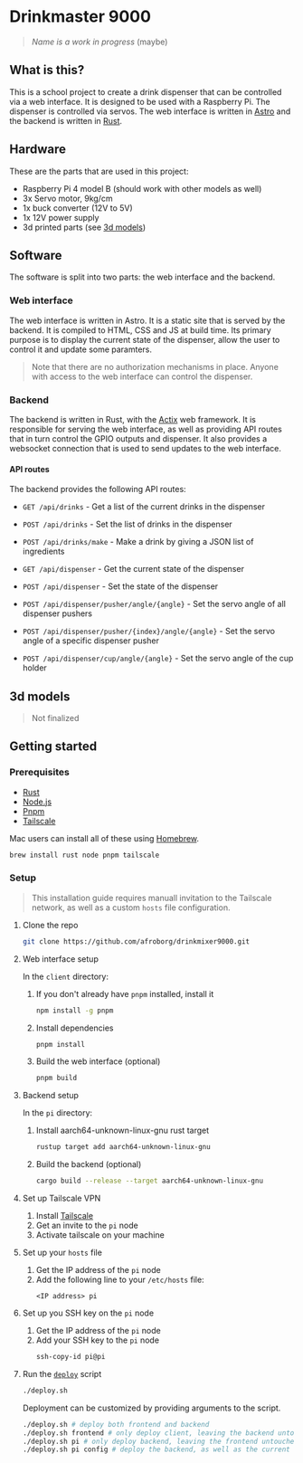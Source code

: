 # Drinkmaster 9000

> _Name is a work in progress_ (maybe)

## What is this?

This is a school project to create a drink dispenser that can be controlled via a web interface. It is designed to be used with a Raspberry Pi. The dispenser is controlled via servos. The web interface is written in [Astro](https://astro.build/) and the backend is written in [Rust](https://www.rust-lang.org/).

## Hardware
These are the parts that are used in this project:

- Raspberry Pi 4 model B (should work with other models as well)
- 3x Servo motor, 9kg/cm
- 1x buck converter (12V to 5V)
- 1x 12V power supply
- 3d printed parts (see [3d models](#3d-models))

## Software
The software is split into two parts: the web interface and the backend.

### Web interface

The web interface is written in Astro. It is a static site that is served by the backend. It is compiled to HTML, CSS and JS at build time. Its primary purpose is to display the current state of the dispenser, allow the user to control it and update some paramters.

> Note that there are no authorization mechanisms in place. Anyone with access to the web interface can control the dispenser.

### Backend

The backend is written in Rust, with the [Actix](https://actix.rs/) web framework. It is responsible for serving the web interface, as well as providing API routes that in turn control the GPIO outputs and dispenser. It also provides a websocket connection that is used to send updates to the web interface.

#### API routes
The backend provides the following API routes:

- `GET /api/drinks` - Get a list of the current drinks in the dispenser
- `POST /api/drinks` - Set the list of drinks in the dispenser
- `POST /api/drinks/make` - Make a drink by giving a JSON list of ingredients

- `GET /api/dispenser` - Get the current state of the dispenser
- `POST /api/dispenser` - Set the state of the dispenser
- `POST /api/dispenser/pusher/angle/{angle}` - Set the servo angle of all dispenser pushers
- `POST /api/dispenser/pusher/{index}/angle/{angle}` - Set the servo angle of a specific dispenser pusher
- `POST /api/dispenser/cup/angle/{angle}` - Set the servo angle of the cup holder


## 3d models
> Not finalized

## Getting started

### Prerequisites

- [Rust](https://www.rust-lang.org)
- [Node.js](https://nodejs.org)
- [Pnpm](https://pnpm.io)
- [Tailscale](https://tailscale.com/)

Mac users can install all of these using [Homebrew](https://brew.sh/).

```sh
brew install rust node pnpm tailscale
```

### Setup

> This installation guide requires manuall invitation to the Tailscale network, as well as a custom `hosts` file configuration.

1. Clone the repo
   ```sh
   git clone https://github.com/afroborg/drinkmixer9000.git
    ```
2. Web interface setup
    
    In the `client` directory:
    1. If you don't already have `pnpm` installed, install it
        ```sh
        npm install -g pnpm
        ```
    2. Install dependencies
        ```sh
        pnpm install
        ```
    3. Build the web interface (optional)
        ```sh
        pnpm build
        ```

3. Backend setup
    
    In the `pi` directory:
    1. Install aarch64-unknown-linux-gnu rust target
        ```sh
        rustup target add aarch64-unknown-linux-gnu
        ```
    2. Build the backend (optional)
        ```sh
        cargo build --release --target aarch64-unknown-linux-gnu
        ```

4. Set up Tailscale VPN
    1. Install [Tailscale](https://tailscale.com/)
    2. Get an invite to the `pi` node
    3. Activate tailscale on your machine

5. Set up your `hosts` file
    1. Get the IP address of the `pi` node
    2. Add the following line to your `/etc/hosts` file:
        ```
        <IP address> pi
        ```
6. Set up you SSH key on the `pi` node
    1. Get the IP address of the `pi` node
    2. Add your SSH key to the `pi` node
        ```sh
        ssh-copy-id pi@pi
        ```
7. Run the [`deploy`](./deploy.sh) script
    ```sh
    ./deploy.sh
    ```
    Deployment can be customized by providing arguments to the script.
    ```sh
    ./deploy.sh # deploy both frontend and backend
    ./deploy.sh frontend # only deploy client, leaving the backend untouched
    ./deploy.sh pi # only deploy backend, leaving the frontend untouched
    ./deploy.sh pi config # deploy the backend, as well as the current config.ron
    ```